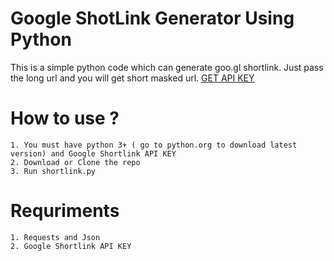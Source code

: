 # Google ShotLink Generator Using Python

This is a simple python code which can generate goo.gl shortlink. Just pass the long url and you will get short masked url.
[GET API KEY](https://developers.google.com/url-shortener/v1/getting_started#APIKey)

# How to use ? 
	1. You must have python 3+ ( go to python.org to download latest version) and Google Shortlink API KEY
	2. Download or Clone the repo
	3. Run shortlink.py


# Requriments
	1. Requests and Json
	2. Google Shortlink API KEY 
